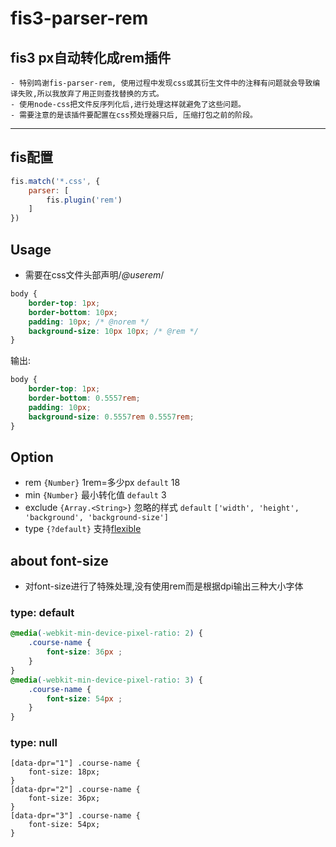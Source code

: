# fis3-parser-rem

fis3 px自动转化成rem插件
-----------------
    - 特别鸣谢fis-parser-rem, 使用过程中发现css或其衍生文件中的注释有问题就会导致编译失败,所以我放弃了用正则查找替换的方式。
    - 使用node-css把文件反序列化后,进行处理这样就避免了这些问题。
    - 需要注意的是该插件要配置在css预处理器只后, 压缩打包之前的阶段。
----------------------------------------
## fis配置

```javascript
fis.match('*.css', {
    parser: [ 
        fis.plugin('rem')
    ]
})
```


## Usage

* 需要在css文件头部声明/*@userem*/

```css
body {
    border-top: 1px;
    border-bottom: 10px;
    padding: 10px; /* @norem */
    background-size: 10px 10px; /* @rem */
}
```

输出:

```css
body {
    border-top: 1px;
    border-bottom: 0.5557rem;
    padding: 10px;
    background-size: 0.5557rem 0.5557rem;
}
```

## Option

- rem `{Number}` 1rem=多少px `default` 18
- min `{Number}` 最小转化值 `default` 3
- exclude `{Array.<String>}` 忽略的样式 `default` `['width', 'height', 'background', 'background-size']`
- type `{?default}` 支持[flexible](https://github.com/amfe/lib-flexible)


## about font-size
- 对font-size进行了特殊处理,没有使用rem而是根据dpi输出三种大小字体

### type: default 

```css
@media(-webkit-min-device-pixel-ratio: 2) {    
    .course-name {
        font-size: 36px ;
    }
}
@media(-webkit-min-device-pixel-ratio: 3) {
    .course-name {
        font-size: 54px ;
    }
}
```

### type: null
```
[data-dpr="1"] .course-name {
    font-size: 18px; 
}
[data-dpr="2"] .course-name {
    font-size: 36px; 
}
[data-dpr="3"] .course-name {
    font-size: 54px; 
}
```
